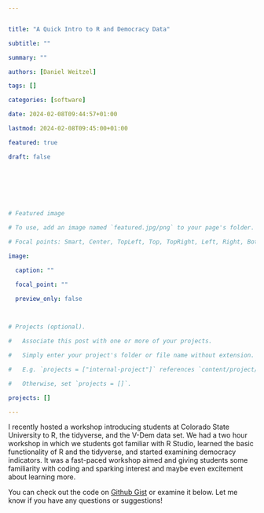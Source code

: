 ```yaml
--- 


title: "A Quick Intro to R and Democracy Data" 

subtitle: "" 

summary: "" 

authors: [Daniel Weitzel] 

tags: [] 

categories: [software] 

date: 2024-02-08T09:44:57+01:00 

lastmod: 2024-02-08T09:45:00+01:00 

featured: true 

draft: false 

  

  

  

# Featured image 

# To use, add an image named `featured.jpg/png` to your page's folder. 

# Focal points: Smart, Center, TopLeft, Top, TopRight, Left, Right, BottomLeft, Bottom, BottomRight. 

image: 

  caption: "" 

  focal_point: "" 

  preview_only: false 

  

# Projects (optional). 

#   Associate this post with one or more of your projects. 

#   Simply enter your project's folder or file name without extension. 

#   E.g. `projects = ["internal-project"]` references `content/project/deep-learning/index.md`. 

#   Otherwise, set `projects = []`. 

projects: [] 

--- 
```


I recently hosted a workshop introducing students at Colorado State University to R, the tidyverse, and the V-Dem data set. We had a two hour workshop in which we students got familiar with R Studio, learned the basic functionality of R and the tidyverse, and started examining democracy indicators. It was a fast-paced workshop aimed and giving students some familiarity with coding and sparking interest and maybe even excitement about learning more. 

You can check out the code on [Github Gist](https://gist.github.com/danweitzel/bffe0c26b49e82cc7f9773696aae625c) or examine it below. Let me know if you have any questions or suggestions!

<script src="https://gist.github.com/danweitzel/bffe0c26b49e82cc7f9773696aae625c.js"></script>
  
